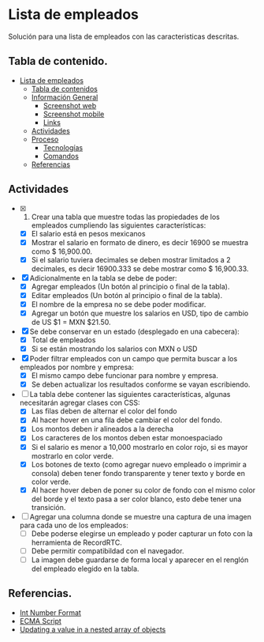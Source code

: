 # Lista de empleados
Solución para una lista de empleados con las caracteristicas descritas.

## Tabla de contenido.
* [Lista de empleados](#lista-de-empleados)
  * [Tabla de contenidos](#tabla-de-contenido)
  * [Información General](#lista-de-empleados)
    * [Screenshot web](#lista-de-empleados)
    * [Screenshot mobile](#lista-de-empleados)
    * [Links](#lista-de-empleados)
  * [Actividades](#actividades)
  * [Proceso](#lista-de-empleados)
    * [Tecnologías](#lista-de-empleados)
    * [Comandos](#lista-de-empleados)
  * [Referencias](#lista-de-empleados)

## Actividades

* [x] 1. Crear una tabla que muestre todas las propiedades de los empleados cumpliendo las siguientes características:
  * [x] El salario está en pesos mexicanos
  * [x] Mostrar el salario en formato de dinero, es decir 16900 se muestra
como $ 16,900.00.
  * [x] Si el salario tuviera decimales se deben mostrar limitados a 2 decimales,
es decir 16900.333 se debe mostrar como $ 16,900.33.
* [x] Adicionalmente en la tabla se debe de poder:
  * [x] Agregar empleados (Un botón al principio o final de la tabla).
  * [x] Editar empleados (Un botón al principio o final de la tabla).
  * [x] El nombre de la empresa no se debe poder modificar.
  * [x] Agregar un botón que muestre los salarios en USD, tipo de cambio de US
$1 = MXN $21.50.
* [x] Se debe conservar en un estado (desplegado en una cabecera):
  * [x] Total de empleados
  * [x] Si se están mostrando los salarios con MXN o USD
* [x] Poder filtrar empleados con un campo que permita buscar a los empleados por nombre y empresa:
  * [x] El mismo campo debe funcionar para nombre y empresa.
  * [x] Se deben actualizar los resultados conforme se vayan escribiendo.
* [ ] La tabla debe contener las siguientes características, algunas necesitarán agregar clases con CSS:
  * [x] Las filas deben de alternar el color del fondo
  * [x] Al hacer hover en una fila debe cambiar el color del fondo.
  * [x] Los montos deben ir alineados a la derecha
  * [x] Los caracteres de los montos deben estar monoespaciado
  * [x] Si el salario es menor a 10,000 mostrarlo en color rojo, si es mayor mostrarlo en color verde.
  * [x] Los botones de texto (como agregar nuevo empleado o imprimir a consola) deben tener fondo transparente y tener texto y borde en color verde.
  * [x] Al hacer hover deben de poner su color de fondo con el mismo color del borde y el texto pasa a ser color blanco, esto debe tener una transición.
* [ ] Agregar una columna donde se muestre una captura de una imagen para cada uno de los empleados:
  * [ ] Debe poderse elegirse un empleado y poder capturar un foto con la herramienta de RecordRTC.
  * [ ] Debe permitir compatibildad con el navegador.
  * [ ] La imagen debe guardarse de forma local y aparecer en el renglón del empleado elegido en la tabla.

## Referencias.

* [Int Number Format](https://developer.mozilla.org/en-US/docs/Web/JavaScript/Reference/Global_Objects/Intl/NumberFormat)
* [ECMA Script](https://tc39.es/ecma402/#sec-intl-numberformat-constructor)
* [Updating a value in a nested array of objects](https://javascript.plainenglish.io/react-updating-a-value-in-state-array-7bae7c7eaef9)